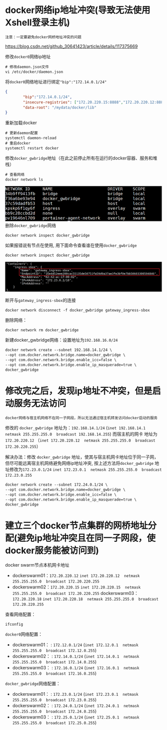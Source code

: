 
# docker网络ip地址冲突(导致无法使用Xshell登录主机)

`注意：一定要避免docker网桥地址冲突的问题`

https://blog.csdn.net/github_30641423/article/details/117375669

修改`docker0`网络ip地址
```shell
# 修改daemon.json文件
vi /etc/docker/daemon.json
```
将`docker0`网络地址进行绑定` "bip":"172.14.0.1/24" `
```json
{
        "bip":"172.14.0.1/24",
        "insecure-registries": ["172.20.220.15:8888","172.20.220.12:8888","172.20.220.18:8888","172.20.220.15:9001"],
        "data-root": "/mydata/docker/lib"
}
```
重新加载docker
```shell
# 更新daemon配置
systemctl daemon-reload
# 重启docker
systemctl restart docker
```
修改`docker_gwbridge`地址（在此之前停止所有在运行的docker容器、服务和堆栈）
```shell
# 查看网络
docker network ls
```
![Alt text](assets/Docker%E7%BD%91%E7%BB%9C%E9%97%AE%E9%A2%98/image.png)
删除`docker_gwbridge`网络
```shell
docker network inspect docker_gwbridge
```
如果报错说有节点在使用,
用下面命令查看谁在使用`docker_gwbridge`
```shell
docker network inspect docker_gwbridge
```
![Alt text](assets/Docker%E7%BD%91%E7%BB%9C%E9%97%AE%E9%A2%98/image-1.png)

断开与`gateway_ingress-sbox`的连接
```shell
docker network disconnect -f docker_gwbridge gateway_ingress-sbox
```
删除网络：
```shell
docker network rm docker_gwbridge
```
新建docker_gwbridge网络：设置地址为`192.168.16.0/24`
```shell
docker network create --subnet 192.168.14.1/24 \
--opt com.docker.network.bridge.name=docker_gwbridge \
--opt com.docker.network.bridge.enable_icc=false \
--opt com.docker.network.bridge.enable_ip_masquerade=true \
docker_gwbridge
```


# 修改完之后，发现ip地址不冲突，但是启动服务无法访问
`docker网络与宿主机网络不在同一子网段，所以无法通过宿主机转发访问docker启动的服务`

修改的 `docker_gwbridge` 地址为：`192.168.14.1/24` 
(`inet 192.168.14.1  netmask 255.255.255.0  broadcast 192.168.14.255`)
而宿主机的网卡 地址为 `172.20.220.12` 
（`inet 172.20.220.12  netmask 255.255.255.0  broadcast 172.20.220.255`）

解决办法：修改 `docker_gwbridge` 地址，使其与宿主机网卡地址位于同一子网，但尽可能远离宿主机网络避免网络ip地址冲突, 按上述方法将`docker_gwbridge` 地址修改为`172.23.0.1/24` 
`inet 172.23.0.1  netmask 255.255.255.0  broadcast 172.23.0.255`

```shell
docker network create --subnet 172.24.0.1/24 \
--opt com.docker.network.bridge.name=docker_gwbridge \
--opt com.docker.network.bridge.enable_icc=false \
--opt com.docker.network.bridge.enable_ip_masquerade=true \
docker_gwbridge
```

# 建立三个docker节点集群的网桥地址分配(避免ip地址冲突且在同一子网段，使docker服务能被访问到)
docker swarm节点本机网卡地址
- dockerswarm01：`172.20.220.12`
    `inet 172.20.220.12  netmask 255.255.255.0  broadcast 172.20.220.255`
- dockerswarm02：`172.20.220.15`
    `inet 172.20.220.15  netmask 255.255.255.0  broadcast 172.20.220.255`
dockerswarm03：`172.20.220.18`
    `inet 172.20.220.18  netmask 255.255.255.0  broadcast 172.20.220.255`

查看网络配置：
```shell
ifconfig
```

`docker0`网络配置：
- dockerswarm01： : `172.12.0.1/24` 
    (`inet 172.12.0.1  netmask 255.255.255.0  broadcast 172.12.0.255`)
- dockerswarm02： : `172.14.0.1/24` 
    (`inet 172.14.0.1  netmask 255.255.255.0  broadcast 172.14.0.255`)
- dockerswarm03： : `172.16.0.1/24` 
    (`inet 172.16.0.1  netmask 255.255.255.0  broadcast 172.16.0.255`)

`docker_gwbridge`网络配置：
- dockerswarm01： : `172.23.0.1/24` 
    (`inet 172.23.0.1  netmask 255.255.255.0  broadcast 172.23.0.255`)
- dockerswarm02： : `172.24.0.1/24` 
    (`inet 172.24.0.1  netmask 255.255.255.0  broadcast 172.24.0.255`)
- dockerswarm03： : `172.25.0.1/24` 
    (`inet 172.25.0.1  netmask 255.255.255.0  broadcast 172.25.0.255`)